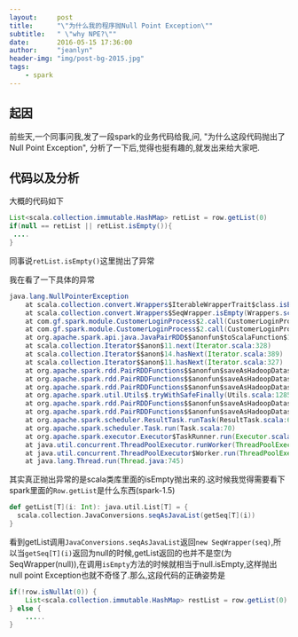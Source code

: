 ```yaml
---
layout:     post
title:      "\"为什么我的程序抛Null Point Exception\""
subtitle:   " \"why NPE?\""
date:       2016-05-15 17:36:00
author:     "jeanlyn"
header-img: "img/post-bg-2015.jpg"
tags:
    - spark
---
```

## 起因

前些天,一个同事问我,发了一段spark的业务代码给我,问, "为什么这段代码抛出了Null Point Exception", 分析了一下后,觉得也挺有趣的,就发出来给大家吧.

## 代码以及分析
大概的代码如下

```java
List<scala.collection.immutable.HashMap> retList = row.getList(0)
if(null == retList || retList.isEmpty()){ 
 ....
}

```
同事说`retList.isEmpty()`这里抛出了异常

我在看了一下具体的异常

```java
java.lang.NullPointerException	at scala.collection.convert.Wrappers$IterableWrapperTrait$class.isEmpty(Wrappers.scala:25)	at scala.collection.convert.Wrappers$SeqWrapper.isEmpty(Wrappers.scala:64)	at com.gf.spark.module.CustomerLoginProcess$2.call(CustomerLoginProcess.java:77)	at com.gf.spark.module.CustomerLoginProcess$2.call(CustomerLoginProcess.java:70)	at org.apache.spark.api.java.JavaPairRDD$$anonfun$toScalaFunction$1.apply(JavaPairRDD.scala:1027)	at scala.collection.Iterator$$anon$11.next(Iterator.scala:328)	at scala.collection.Iterator$$anon$14.hasNext(Iterator.scala:389)	at scala.collection.Iterator$$anon$11.hasNext(Iterator.scala:327)	at org.apache.spark.rdd.PairRDDFunctions$$anonfun$saveAsHadoopDataset$1$$anonfun$13$$anonfun$apply$6.apply$mcV$sp(PairRDDFunctions.scala:1108)	at org.apache.spark.rdd.PairRDDFunctions$$anonfun$saveAsHadoopDataset$1$$anonfun$13$$anonfun$apply$6.apply(PairRDDFunctions.scala:1108)	at org.apache.spark.rdd.PairRDDFunctions$$anonfun$saveAsHadoopDataset$1$$anonfun$13$$anonfun$apply$6.apply(PairRDDFunctions.scala:1108)	at org.apache.spark.util.Utils$.tryWithSafeFinally(Utils.scala:1285)	at org.apache.spark.rdd.PairRDDFunctions$$anonfun$saveAsHadoopDataset$1$$anonfun$13.apply(PairRDDFunctions.scala:1116)	at org.apache.spark.rdd.PairRDDFunctions$$anonfun$saveAsHadoopDataset$1$$anonfun$13.apply(PairRDDFunctions.scala:1095)	at org.apache.spark.scheduler.ResultTask.runTask(ResultTask.scala:63)	at org.apache.spark.scheduler.Task.run(Task.scala:70)	at org.apache.spark.executor.Executor$TaskRunner.run(Executor.scala:213)	at java.util.concurrent.ThreadPoolExecutor.runWorker(ThreadPoolExecutor.java:1145)	at java.util.concurrent.ThreadPoolExecutor$Worker.run(ThreadPoolExecutor.java:615)	at java.lang.Thread.run(Thread.java:745)
```
其实真正抛出异常的是scala类库里面的isEmpty抛出来的.这时候我觉得需要看下spark里面的`Row.getList`是什么东西(spark-1.5)

```scala
def getList[T](i: Int): java.util.List[T] = {
  scala.collection.JavaConversions.seqAsJavaList(getSeq[T](i))
}
```

看到getList调用`JavaConversions.seqAsJavaList`返回`new SeqWrapper(seq)`,所以当`getSeq[T](i)`返回为null的时候,getList返回的也并不是空(为SeqWrapper(null)),在调用`isEmpty`方法的时候就相当于null.isEmpty,这样抛出null point Exception也就不奇怪了.那么,这段代码的正确姿势是

```java
if(!row.isNullAt(0)) {
    List<scala.collection.immutable.HashMap> restList = row.getList(0)
} else {
    .....
}

```
